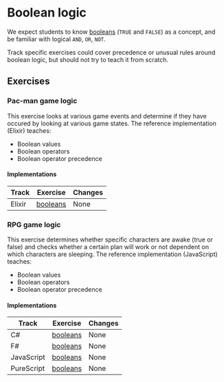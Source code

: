 # Boolean logic

We expect students to know [booleans](../types/boolean.md) (`TRUE` and `FALSE`) as a concept, and be familiar with logical `AND`, `OR`, `NOT`.

Track specific exercises could cover precedence or unusual rules around boolean logic, but should not try to teach it from scratch.

## Exercises

### Pac-man game logic

This exercise looks at various game events and determine if they have occured by looking at various game states. The reference implementation (Elixir) teaches:

- Boolean values
- Boolean operators
- Boolean operator precedence

#### Implementations

| Track  | Exercise                          | Changes |
| ------ | --------------------------------- | ------- |
| Elixir | [booleans][implementation-elixir] | None    |

### RPG game logic

This exercise determines whether specific characters are awake (true or false) and checks whether a certain plan will work or not dependent on which characters are sleeping. The reference implementation (JavaScript) teaches:

- Boolean values
- Boolean operators
- Boolean operator precedence

#### Implementations

| Track      | Exercise                              | Changes |
| ---------- | ------------------------------------- | ------- |
| C#         | [booleans][implementation-csharp]     | None    |
| F#         | [booleans][implementation-fsharp]     | None    |
| JavaScript | [booleans][implementation-javascript] | None    |
| PureScript | [booleans][implementation-purescript] | None    |

[implementation-elixir]: ../../languages/elixir/exercises/concept/booleans/.docs/introduction.md
[implementation-csharp]: ../../languages/csharp/exercises/concept/booleans/.docs/introduction.md
[implementation-fsharp]: ../../languages/fsharp/exercises/concept/booleans/.docs/introduction.md
[implementation-javascript]: ../../languages/javascript/exercises/concept/booleans/.docs/introduction.md
[implementation-purescript]: ../../languages/purescript/exercises/concept/booleans/.docs/introduction.md
